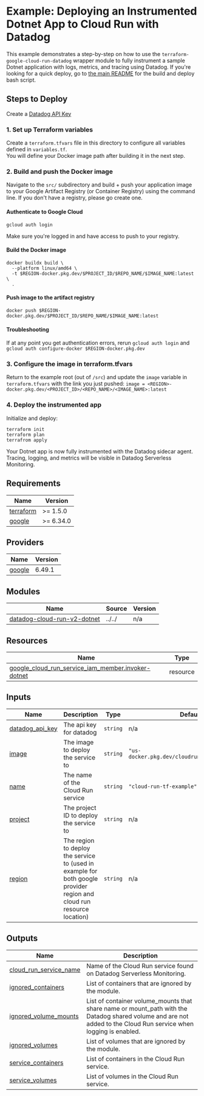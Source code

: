 # Example: Deploying an Instrumented Dotnet App to Cloud Run with Datadog

This example demonstrates a step-by-step on how to use the `terraform-google-cloud-run-datadog` wrapper module to fully instrument a sample Dotnet application with logs, metrics, and tracing using Datadog. If you're looking for a quick deploy, go to [the main README](../README.md) for the build and deploy bash script.

## Steps to Deploy
Create a [Datadog API Key](https://app.datadoghq.com/organization-settings/api-keys)
### 1. Set up Terraform variables

Create a `terraform.tfvars` file in this directory to configure all variables defined in `variables.tf`.  
You will define your Docker image path after building it in the next step.

### 2. Build and push the Docker image

Navigate to the `src/` subdirectory and build + push your application image to your Google Artifact Registry (or Container Registry) using the command line. If you don't have a registry, please go create one.

#### Authenticate to Google Cloud

```
gcloud auth login
```

Make sure you're logged in and have access to push to your registry.

#### Build the Docker image
```
docker buildx build \
  --platform linux/amd64 \
  -t $REGION-docker.pkg.dev/$PROJECT_ID/$REPO_NAME/$IMAGE_NAME:latest \
  .
```

#### Push image to the artifact registry
```
docker push $REGION-docker.pkg.dev/$PROJECT_ID/$REPO_NAME/$IMAGE_NAME:latest
```
#### Troubleshooting

If at any point you get authentication errors, rerun `gcloud auth login` and `gcloud auth configure-docker $REGION-docker.pkg.dev`

### 3. Configure the image in terraform.tfvars

Return to the example root (out of `/src`) and update the `image` variable in `terraform.tfvars` with the link you just pushed:
`image = <REGION>-docker.pkg.dev/<PROJECT_ID>/<REPO_NAME>/<IMAGE_NAME>:latest`

### 4. Deploy the instrumented app
Initialize and deploy:
```
terraform init
terraform plan
terrafrom apply
```
Your Dotnet app is now fully instrumented with the Datadog sidecar agent. Tracing, logging, and metrics will be visible in Datadog Serverless Monitoring.
<!-- BEGIN_TF_DOCS -->
## Requirements

| Name | Version |
|------|---------|
| <a name="requirement_terraform"></a> [terraform](#requirement\_terraform) | >= 1.5.0 |
| <a name="requirement_google"></a> [google](#requirement\_google) | >= 6.34.0 |

## Providers

| Name | Version |
|------|---------|
| <a name="provider_google"></a> [google](#provider\_google) | 6.49.1 |

## Modules

| Name | Source | Version |
|------|--------|---------|
| <a name="module_datadog-cloud-run-v2-dotnet"></a> [datadog-cloud-run-v2-dotnet](#module\_datadog-cloud-run-v2-dotnet) | ../../ | n/a |

## Resources

| Name | Type |
|------|------|
| [google_cloud_run_service_iam_member.invoker-dotnet](https://registry.terraform.io/providers/hashicorp/google/latest/docs/resources/cloud_run_service_iam_member) | resource |

## Inputs

| Name | Description | Type | Default | Required |
|------|-------------|------|---------|:--------:|
| <a name="input_datadog_api_key"></a> [datadog\_api\_key](#input\_datadog\_api\_key) | The api key for datadog | `string` | n/a | yes |
| <a name="input_image"></a> [image](#input\_image) | The image to deploy the service to | `string` | `"us-docker.pkg.dev/cloudrun/container/hello"` | no |
| <a name="input_name"></a> [name](#input\_name) | The name of the Cloud Run service | `string` | `"cloud-run-tf-example"` | no |
| <a name="input_project"></a> [project](#input\_project) | The project ID to deploy the service to | `string` | n/a | yes |
| <a name="input_region"></a> [region](#input\_region) | The region to deploy the service to (used in example for both google provider region and cloud run resource location) | `string` | n/a | yes |

## Outputs

| Name | Description |
|------|-------------|
| <a name="output_cloud_run_service_name"></a> [cloud\_run\_service\_name](#output\_cloud\_run\_service\_name) | Name of the Cloud Run service found on Datadog Serverless Monitoring. |
| <a name="output_ignored_containers"></a> [ignored\_containers](#output\_ignored\_containers) | List of containers that are ignored by the module. |
| <a name="output_ignored_volume_mounts"></a> [ignored\_volume\_mounts](#output\_ignored\_volume\_mounts) | List of container volume\_mounts that share name or mount\_path with the Datadog shared volume and are not added to the Cloud Run service when logging is enabled. |
| <a name="output_ignored_volumes"></a> [ignored\_volumes](#output\_ignored\_volumes) | List of volumes that are ignored by the module. |
| <a name="output_service_containers"></a> [service\_containers](#output\_service\_containers) | List of containers in the Cloud Run service. |
| <a name="output_service_volumes"></a> [service\_volumes](#output\_service\_volumes) | List of volumes in the Cloud Run service. |
<!-- END_TF_DOCS -->